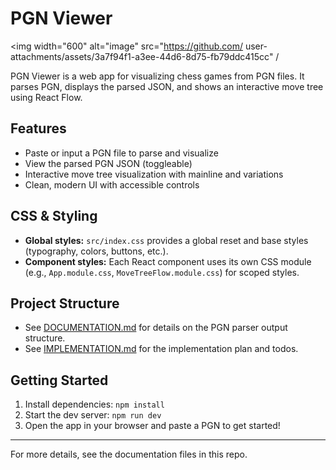 # PGN Viewer

<img width="600" alt="image" src="https://github.com/
user-attachments/assets/3a7f94f1-a3ee-44d6-8d75-fb79ddc415cc" /
>

PGN Viewer is a web app for visualizing chess games from PGN files. It parses PGN, displays the parsed JSON, and shows an interactive move tree using React Flow.

## Features
- Paste or input a PGN file to parse and visualize
- View the parsed PGN JSON (toggleable)
- Interactive move tree visualization with mainline and variations
- Clean, modern UI with accessible controls

## CSS & Styling
- **Global styles:** `src/index.css` provides a global reset and base styles (typography, colors, buttons, etc.).
- **Component styles:** Each React component uses its own CSS module (e.g., `App.module.css`, `MoveTreeFlow.module.css`) for scoped styles.

## Project Structure
- See [DOCUMENTATION.md](DOCUMENTATION.md) for details on the PGN parser output structure.
- See [IMPLEMENTATION.md](IMPLEMENTATION.md) for the implementation plan and todos.

## Getting Started
1. Install dependencies: `npm install`
2. Start the dev server: `npm run dev`
3. Open the app in your browser and paste a PGN to get started!

---

For more details, see the documentation files in this repo.
